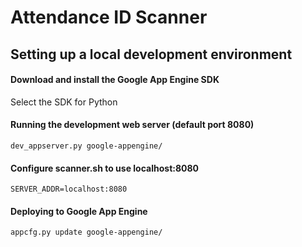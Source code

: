 # Attendance ID Scanner

## Setting up a local development environment
#### Download and install the Google App Engine SDK
Select the SDK for Python
#### Running the development web server (default port 8080)
`dev_appserver.py google-appengine/`
#### Configure scanner.sh to use localhost:8080
`SERVER_ADDR=localhost:8080`
#### Deploying to Google App Engine
`appcfg.py update google-appengine/`
